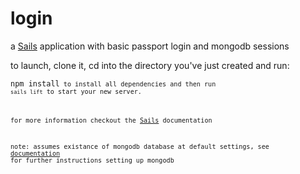 # login

a [Sails](http://sailsjs.org) application with basic passport login and mongodb sessions

to launch, clone it, cd into the directory you've just created and run:

<code>npm install<code>
to install all dependencies and then run
<code>sails lift</code>
to start your new server.

for more information checkout the [Sails](http://sailsjs.org) documentation

note: assumes existance of mongodb database at default settings, see [documentation](http://docs.mongodb.org/manual/installation/) for further instructions setting up mongodb

